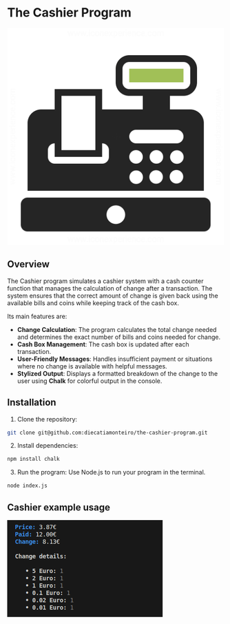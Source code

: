 # The Cashier Program

![cashier](/img/cash_register.png)

## Overview

The Cashier program simulates a cashier system with a cash counter function that manages the calculation of change after a transaction. The system ensures that the correct amount of change is given back using the available bills and coins while keeping track of the cash box.

Its main features are:

- **Change Calculation**: The program calculates the total change needed and determines the exact number of bills and coins needed for change.
- **Cash Box Management**: The cash box is updated after each transaction.
- **User-Friendly Messages**: Handles insufficient payment or situations where no change is available with helpful messages.
- **Stylized Output**: Displays a formatted breakdown of the change to the user using **Chalk** for colorful output in the console.

## Installation

1. Clone the repository:
```bash
git clone git@github.com:diecatiamonteiro/the-cashier-program.git
```

2. Install dependencies: 
```bash
npm install chalk
```

3. Run the program: Use Node.js to run your program in the terminal.
```bash
node index.js
```

## Cashier example usage

![cashier example](/img/cashier-example.png)

